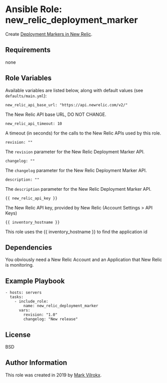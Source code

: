 # Ansible Role: new_relic_deployment_marker

Create [Deployment Markers in New Relic](https://docs.newrelic.com/docs/apm/new-relic-apm/maintenance/record-monitor-deployments).

## Requirements

none

## Role Variables

Available variables are listed below, along with default values (see `defaults/main.yml`):

    new_relic_api_base_url: "https://api.newrelic.com/v2/"

The New Relic API base URL, DO NOT CHANGE.

    new_relic_api_timeout: 10

A timeout (in seconds) for the calls to the New Relic APIs used by this role.

    revision: ""

The `revision` parameter for the New Relic Deployment Marker API.

    changelog: ""

The `changelog` parameter for the New Relic Deployment Marker API.

    description: ""

The `description` parameter for the New Relic Deployment Marker API.

    {{ new_relic_api_key }}

The New Relic API key, provided by New Relic (Account Settings > API Keys)

    {{ inventory_hostname }}

This role uses the {{ inventory_hostname }} to find the application id

## Dependencies

You obviously need a New Relic Account and an Application that New Relic is monitoring.

## Example Playbook

    - hosts: servers
      tasks:
        - include_role:
            name: new_relic_deployment_marker
          vars:
            revision: "1.0"
            changelog: "New release"

## License

BSD

## Author Information

This role was created in 2019 by [Mark Vilrokx](https://www.vilrokx.com/).
